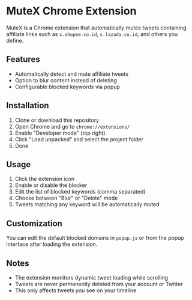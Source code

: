 # MuteX Chrome Extension

MuteX is a Chrome extension that automatically mutes tweets containing affiliate links such as `s.shopee.co.id`, `s.lazada.co.id`, and others you define.

## Features

- Automatically detect and mute affiliate tweets
- Option to blur content instead of deleting
- Configurable blocked keywords via popup

## Installation

1. Clone or download this repository
2. Open Chrome and go to `chrome://extensions/`
3. Enable "Developer mode" (top right)
4. Click "Load unpacked" and select the project folder
5. Done

## Usage

1. Click the extension icon
2. Enable or disable the blocker
3. Edit the list of blocked keywords (comma separated)
4. Choose between "Blur" or "Delete" mode
5. Tweets matching any keyword will be automatically muted

## Customization

You can edit the default blocked domains in `popup.js` or from the popup interface after loading the extension.

## Notes

- The extension monitors dynamic tweet loading while scrolling
- Tweets are never permanently deleted from your account or Twitter
- This only affects tweets _you_ see on your timeline
